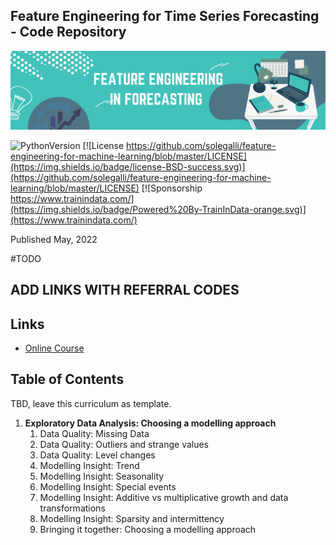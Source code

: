 ﻿## Feature Engineering for Time Series Forecasting - Code Repository

[<img src="images/FETSF_banner.png">](https://www.udemy.com/course/feature-engineering-for-time-series)


![PythonVersion](https://img.shields.io/badge/python-3.6%20|3.7%20|%203.8%20|%203.9-success)
[![License https://github.com/solegalli/feature-engineering-for-machine-learning/blob/master/LICENSE](https://img.shields.io/badge/license-BSD-success.svg)](https://github.com/solegalli/feature-engineering-for-machine-learning/blob/master/LICENSE)
[![Sponsorship https://www.trainindata.com/](https://img.shields.io/badge/Powered%20By-TrainInData-orange.svg)](https://www.trainindata.com/)

Published May, 2022

#TODO
## ADD LINKS WITH REFERRAL CODES


## Links

- [Online Course](https://www.udemy.com/course/feature-engineering-for-time-series)


## Table of Contents

TBD, leave this curriculum as template.

1. **Exploratory Data Analysis: Choosing a modelling approach**
	1. Data Quality: Missing Data
	2. Data Quality: Outliers and strange values
	3. Data Quality: Level changes 
	4. Modelling Insight: Trend
	5. Modelling Insight: Seasonality
	6. Modelling Insight: Special events
	7. Modelling Insight: Additive vs multiplicative growth and data transformations
	8. Modelling Insight: Sparsity and intermittency
	9. Bringing it together: Choosing a modelling approach
	
